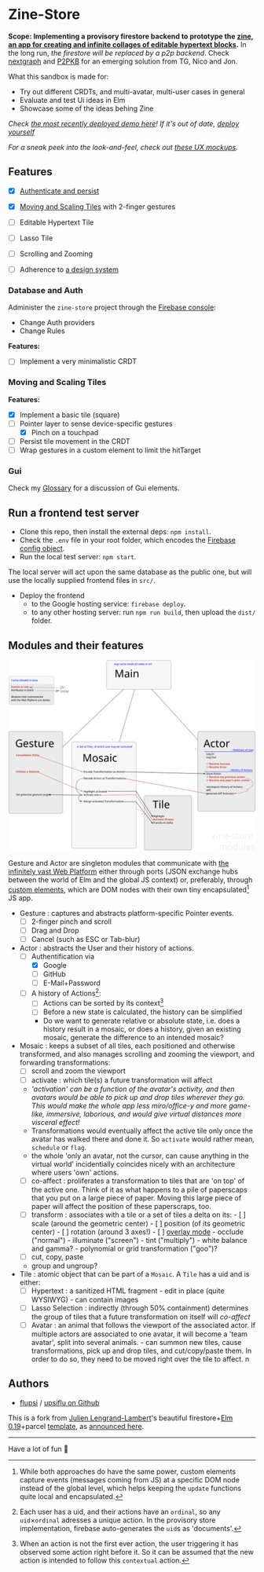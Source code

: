 # Zine-Store

**Scope: Implementing a provisory firestore backend to prototype the [zine, an app for creating and infinite collages of editable hypertext blocks](https://github.com/upsiflu/zine).** In the long run, _the firestore will be replaced by a p2p backend_. Check [nextgraph](http://nextgraph.org/) and [P2PKB](https://drive.allmende.io/code/#/3/code/view/0082f96ab016f40545f0ed9dd31169e6/) for an emerging solution from TG, Nico and Jon.

What this sandbox is made for:

* Try out different CRDTs, and multi-avatar, multi-user cases in general
* Evaluate and test Ui ideas in Elm
* Showcase some of the ideas behing Zine


_Check [the most recently deployed demo here](https://zine-store.web.app/)! If it's out of date, [deploy yourself](#deploying-the-frontend)_

_For a sneak peek into the look-and-feel, check out [these UX mockups](https://flupsi.uber.space/UiGlossary.pdf#page=13)._

## Features

- [x] [Authenticate and persist](#database-and-auth) 
- [x] [Moving and Scaling Tiles](#moving-and-scaling-tiles) with 2-finger gestures
- [ ] Editable Hypertext Tile
- [ ] Lasso Tile
- [ ] Scrolling and Zooming
- [ ] Adherence to [a design system](#gui)


### Database and Auth

Administer the `zine-store` project through the [Firebase console](https://console.firebase.google.com/?pli=1):

- Change Auth providers
- Change Rules

**Features:**

- [ ] Implement a very minimalistic CRDT 


### Moving and Scaling Tiles

**Features:**

- [x] Implement a basic tile (square)
- [ ] Pointer layer to sense device-specific gestures
  - [x] Pinch on a touchpad
- [ ] Persist tile movement in the CRDT
- [ ] Wrap gestures in a custom element to limit the hitTarget 

### Gui

Check my [Glossary](https://flupsi.uber.space/UiGlossary.pdf) for a discussion of Gui elements. 


## Run a frontend test server

- Clone this repo, then install the external deps: `npm install`.
- Check the `.env` file in your root folder, which encodes the [Firebase config object](https://firebase.google.com/docs/web/setup#config-object).
- Run the local test server: `npm start`.

The local server will act upon the same database as the public one, but will use the locally supplied frontend files in `src/`.

- Deploy the frontend
  - to the Google hosting service: `firebase deploy`.
  - to any other hosting server: run `npm run build`, then upload the `dist/` folder.

## Modules and their features

![Elm Modules Diagram](documentation/modules.svg)

Gesture and Actor are singleton modules that communicate with [the infinitely vast Web Platform](https://developer.mozilla.org/en-US/docs/Web/API) either through ports (JSON exchange hubs between the world of Elm and the global JS context) or, preferably, through [custom elements](https://dev.to/leojpod/writing-custom-elements-for-elm-3agj), which are DOM nodes with their own tiny encapsulated[^1] JS app. 

- Gesture
: captures and abstracts platform-specific Pointer events.
  - [ ] 2-finger pinch and scroll
  - [ ] Drag and Drop
  - [ ] Cancel (such as ESC or Tab-blur)
- Actor
: abstracts the User and their history of actions.
  - [ ] Authentification via 
    - [x] Google
    - [ ] GitHub
    - [ ] E-Mail+Password
  - [ ] A history of Actions[^2]:
    - [ ] Actions can be sorted by its context[^3]
    - [ ] Before a new state is calculated, the history can be simplified
    - Do we want to generate relative or absolute state, i.e. does a history result in a mosaic, or does a history, given an existing mosaic, generate the difference to an intended mosaic?
- Mosaic
: keeps a subset of all tiles, each positioned and otherwise transformed, and also manages scrolling and zooming the viewport, and forwarding transformations:
  - [ ] scroll and zoom the viewport
  - [ ] activate
        : which tile(s) a future transformation will affect
  - _'activation' can be a function of the avatar's activity, and then avatars would be able to pick up and drop tiles wherever they go. This would make the whole app less miro/office-y and more game-like, immersive, laborious, and would give virtual distances more visceral effect!_
  - Transformations would eventually affect the active tile only once the avatar has walked there and done it. So `activate` would rather mean, `schedule` or `flag`.
  - the whole 'only an avatar, not the cursor, can cause anything in the virtual world' incidentially coincides nicely with an architecture where users 'own' actions.
  - [ ] co-affect
        : proliferates a transformation to tiles that are 'on top' of the active one. Think of it as what happens to a pile of paperscaps that you put on a large piece of paper. Moving this large piece of paper will affect the position of these paperscraps, too.
  - [ ] transform
        : associates with a tile or a set of tiles a delta on its:
        - [ ] scale (around the geometric center)
        - [ ] position (of its geometric center)
        - [ ] rotation (around 3 axes!)
        - [ ] [overlay mode](https://developer.mozilla.org/en-US/docs/Web/CSS/mix-blend-mode)
          - occlude ("normal")
          - illuminate ("screen")
          - tint ("multiply")
        - white balance and gamma?
        - polynomial or grid transformation ("goo")?
  - [ ] cut, copy, paste
  - group and ungroup?
- Tile
: atomic object that can be part of a `Mosaic`. A `Tile` has a uid and is either:
  - [ ] Hypertext
        : a sanitized HTML fragment
        - edit in place (quite WYSIWYG)
        - can contain images
  - [ ] Lasso Selection
        : indirectly (through 50% containment) determines the group of tiles that a future transformation on itself will _co-affect_
  - [ ] Avatar
        : an animal that follows the viewport of the associated actor. If multiple actors are associated to one avatar, it will become a 'team avatar', split into several animals.
        - can summon new tiles, cause transformations, pick up and drop tiles, and cut/copy/paste them. In order to do so, they need to be moved right over the tile to affect.
n
[^1]: While both approaches do have the same power, custom elements capture events (messages coming from JS) at a specific DOM node instead of the global level, which helps keeping the `update` functions quite local and encapsulated.
[^2]: Each user has a uid, and their actions have an `ordinal`, so any `uid`×`ordinal` adresses a unique action. In the provisory store implementation, firebase auto-generates the `uid`s as 'documents'.
[^3]: When an action is not the first ever action, the user triggering it has observed some action right before it. So it can be assumed that the new action is intended to follow this `contextual` action.

## Authors

* [flupsi](https://flupsi.com) / [upsiflu on Github](https://github.com/upsiflu)

This is a fork from [Julien Lengrand-Lambert](https://twitter.com/jlengrand)'s beautiful firestore+[Elm 0.19](https://elm-lang.org)+parcel [template](https://github.com/jlengrand/elm-firebase), as [announced here](https://lengrand.fr/using-firebase-in-elm/).



-------

Have a lot of fun 💖